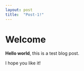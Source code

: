 ```yaml
---
layout: post
title:  "Post-1!"
---
```


# Welcome

**Hello world**, this is a test blog post.

I hope you like it!

